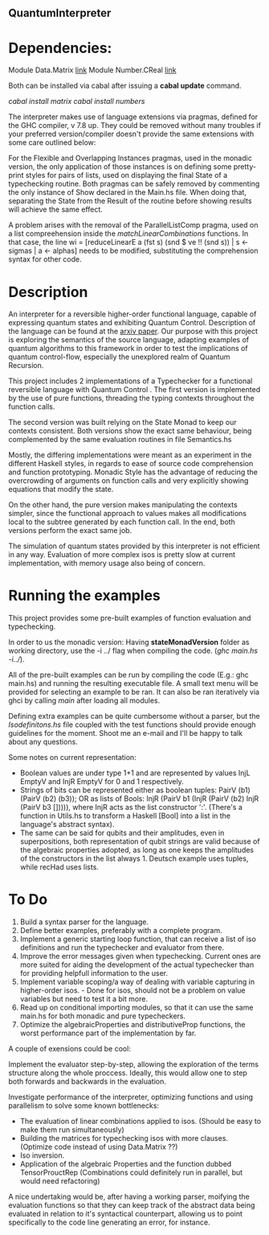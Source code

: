 ## QuantumInterpreter
# Dependencies:

Module Data.Matrix [link](https://hackage.haskell.org/package/matrix)
Module Number.CReal [link](https://hackage.haskell.org/package/numbers)

Both can be installed via cabal after issuing a **cabal update** command.

*cabal install matrix*
*cabal install numbers*

The interpreter makes use of language extensions via pragmas, defined for the GHC compiler, v 7.8 up. They could be removed without many troubles if your preferred version/compiler doesn't provide the same extensions with some care outlined below:

For the  Flexible and Overlapping Instances pragmas, used in the monadic version, the only application of those instances is on defining some pretty-print styles for pairs of lists, used on displaying the final State of a typechecking routine. Both pragmas can be safely removed by commenting the only instance of Show declared in the Main.hs file. When doing that, separating the State from the Result of the routine before showing results will achieve the same effect.

A problem arises with the removal of the ParallelListComp pragma, used on a list compreehension inside the *matchLinearCombinations* functions. In that case, the line wi = [reduceLinearE a (fst s) (snd $ ve !! (snd s)) | s <- sigmas | a <- alphas] needs to be modified, substituting the comprehension syntax for other code.


# Description

An interpreter for a reversible higher-order functional language, capable of expressing quantum states and exhibiting Quantum Control. Description of the language can be found at the [arxiv paper](https://arxiv.org/abs/1804.00952). Our purpose with this project is exploring the semantics of the source language, adapting examples of quantum algorithms to this framework in order to test the implications of quantum control-flow, especially the unexplored realm of Quantum Recursion.

This project includes 2 implementations of a Typechecker for a functional reversible language with Quantum Control . The first version is implemented by the use of pure functions, threading the typing contexts throughout the function calls.

The second version was built relying on the State Monad to keep our contexts consistent. Both versions show the exact same behaviour, being complemented by the same evaluation routines in file Semantics.hs

Mostly, the differing implementations were meant as an experiment in the different Haskell styles, in regards to ease of source code comprehension and function prototyping. Monadic Style has the advantage of reducing the overcrowding of arguments on function calls and very explicitly showing equations that modify the state.

On the other hand, the pure version makes manipulating the contexts simpler, since the functional approach to values makes all modifications local to the subtree generated by each function call. In the end, both versions perform the exact same job.

The simulation of quantum states provided by this interpreter is not efficient in any way. Evaluation of more complex isos is pretty slow at current implementation, with memory usage also being of concern.

# Running the examples

This project provides some pre-built examples of function evaluation and typechecking.

In order to us the monadic version: Having **stateMonadVersion** folder as working directory, use the -i ../ flag when compiling the code. (*ghc main.hs -i../*).

All of the pre-built examples can be run by compiling the code (E.g.: ghc main.hs) and running the resulting executable file. A small text menu will be provided for selecting an example to be ran. It can also be ran iteratively via ghci by calling *main* after loading all modules.

Defining extra examples can be quite cumbersome without a parser, but the *Isodefinitons.hs* file coupled with the test functions should provide enough guidelines for the moment. Shoot me an e-mail and I'll be happy to talk about any questions.

Some notes on current representation:
  - Boolean values are under type 1+1 and are represented by values InjL EmptyV and InjR EmptyV for 0 and 1 respectively.
  - Strings of bits can be represented either as boolean tuples: PairV (b1) (PairV (b2) (b3)); OR as lists of Bools: InjR (PairV b1 (InjR (PairV (b2) InjR (PairV b3 [])))), where InjR acts as the list constructor ':'. (There's a function in Utils.hs to transform a Haskell [Bool] into a list in the language's abstract syntax).
  - The same can be said for qubits and their amplitudes, even in superpositions, both representation of qubit strings are valid because of the algebraic properties adopted, as long as one keeps the amplitudes of the constructors in the list always 1. Deutsch example uses tuples, while recHad uses lists.


# To Do
1. Build a syntax parser for the language.
2. Define better examples, preferably with a complete program.
2. Implement a generic starting loop function, that can receive a list of iso definitions and run the typechecker and evaluator from there.
3. Improve the error messages given when typechecking. Current ones are more suited for aiding the development of the actual typechecker than for providing helpfull information to the user.
4. Implement variable scoping/a way of dealing with variable capturing in higher-order isos. - Done for isos, should not be a problem on value variables but need to test it a bit more.
5. Read up on conditional importing modules, so that it can use the same main.hs for both monadic and pure typecheckers.
6. Optimize the algebraicProperties and distributiveProp functions, the worst performance part of the implementation by far.

A couple of exensions could be cool:

  Implement the evaluator step-by-step, allowing the exploration of the terms structure along the whole proccess. Ideally, this would allow one to step both forwards and backwards in the evaluation.

  Investigate performance of the interpreter, optimizing functions and using parallelism to solve some known bottlenecks:  
  - The evaluation of linear combinations applied to isos. (Should be easy to make them run simultaneously)
  - Building the matrices for typechecking isos with more clauses. (Optimize code instead of using Data.Matrix ??)
  - Iso inversion.
  - Application of the algebraic Properties and the function dubbed TensorProuctRep (Combinations could definitely run in parallel, but would need refactoring)

  A nice undertaking would be, after having a working parser, moifying the evaluation functions so that they can keep track of the abstract data being evaluated in relation to it's syntactical counterpart, allowing us to point specifically to the code line generating an error, for instance.
